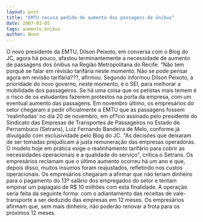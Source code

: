 ```yaml
---
layout: post
title: "EMTU recusa pedido de aumento das passagens de ônibus"
date: 2007-01-05
tags: aumento,ônibus
author: None
---
```

O novo presidente da EMTU, Dilson Peixoto, em conversa com o Blog do JC, agora há pouco, afastou terminantemente a necessidade de aumento de passagens dos ônibus na Região Metropolitana do Recife.
“Não tem porquê se falar em revisão tarifária neste momento. Não se pode pensar agora em revisão tarifária???, afirmou.
Segundo informou Dilson Peixoto, a prioridade do novo governo, neste momento, é o SEI, para melhorar a mobilidade dos passageiros.
Se há uma coisa que os petistas mais temem é o risco de os estudantes fazerem protestos na porta da empresa, com um eventual aumento das passagens.
Em novembro último, os empresários do setor chegaram a pedir oficialmente a EMTU que as passagens fossem ‘realinhadas’ no dia 20 de novembro, em of?cio assinado pelo presidente do Sindicato das Empresas de Transportes de Passageiros no Estado de Pernambuco (Setrans), Luiz Fernando Bandeira de Melo, conforme já divulgado com exclusividade pelo Blog do JC.
\"As decisões que deixaram de ser tomadas prejudicam a justa remuneração das empresas operadoras. O modelo hoje em prática exige o realinhamento tarifário para cobrir as necessidades operacionais e a qualidade do serviço\", critica o Setrans.
Os empresários reclamam que o último aumento ocorreu há um ano e que, depois disso, muitos insumos foram reajustados, refletindo nos custos operacionais.
Os empresários chegaram a afirmar que não teriam dinheiro para o pagamento do 13º salário dos empregados do setor e tentam empinar um papagaio de R$ 10 milhões com esta finalidade. 
A operação seria feita da seguinte forma: com o adiantamento das receitas de vale-transporte a ser deduzido das empresas em 12 meses. Os empresários afirmam que, sem mais dinheiro, não poderão renovar a frota para os próximos 12 meses. 